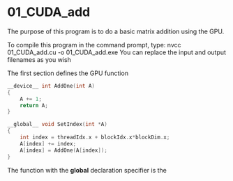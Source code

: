 # 01_CUDA_add

The purpose of this program is to do a basic matrix addition using the GPU.

To compile this program in the command prompt, type:
nvcc 01_CUDA_add.cu -o 01_CUDA_add.exe
You can replace the input and output filenames as you wish

The first section defines the GPU function
```C
__device__ int AddOne(int A)
{
    A += 1; 
    return A;
}

__global__ void SetIndex(int *A)                                       
{
    int index = threadIdx.x + blockIdx.x*blockDim.x;
    A[index] += index;     
    A[index] = AddOne(A[index]); 
}

```
The function with the __global__ declaration specifier is the 
